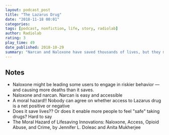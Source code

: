 ```yaml
---
layout: podcast_post
title: "The Lazarus Drug"
date: "2018-11-18 00:01"
categories:
tags: [podcast, nonfiction, life, story, radiolab]
author: Radiolab
rating: 3
play_time: 49
date_published: 2018-10-29
summary: "Narcan and Naloxone have saved thousands of lives, but they might actually encourage dangerous drug use."
---
```


## Notes

* Naloxone might be leading some users to engage in riskier behavior — and
causing more deaths than it saves.
* Naloxone and narcan. Narcan is easy and accessible
* A moral hazard!! Nobody can agree on whether access to Lazarus drug is a net
positive or negative
* Does it save lives?? Or does it enable more people to feel "safe" taking
drugs? Hard to say
* The Moral Hazard of Lifesaving Innovations: Naloxone, Access, Opioid Abuse,
  and Crime, by Jennifer L. Doleac and Anita Mukherjee
